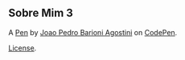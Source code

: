Sobre Mim 3
-----------


A [Pen](https://codepen.io/Joao-Pedro-Barioni-Agostini/pen/qBQqQMa) by [Joao Pedro Barioni Agostini](https://codepen.io/Joao-Pedro-Barioni-Agostini) on [CodePen](https://codepen.io).

[License](https://codepen.io/license/pen/qBQqQMa).
